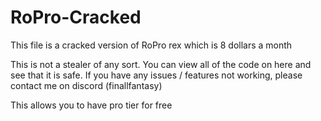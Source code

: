 # RoPro-Cracked

This file is a cracked version of RoPro rex which is 8 dollars a month

This is not a stealer of any sort. You can view all of the code on here and see that it is safe. If you have any issues / features not working, please contact me on discord (finallfantasy)

This allows you to have pro tier for free

